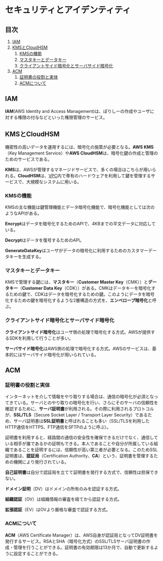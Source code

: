 # セキュリティとアイデンティティ


## 目次

1. [IAM](#iam)
1. [KMSとCloudHSM](#kmsとcloudhsm)
	1. [KMSの機能](#kmsの機能)
	1. [マスタキーとデータキー](#マスタキーとデータキー)
	1. [クライアントサイド暗号化とサーバサイド暗号化](#クライアントサイド暗号化とサーバサイド暗号化)
1. [ACM](#acm)
	1. [証明書の役割と実体](#証明書の役割と実体)
	1. [ACMについて](#acmについて)


## IAM

**IAM**(AWS Identity and Access Management)は、ぽりしーの作成やユーザに対する権限の付与などといった権限管理のサービス。


## KMSとCloudHSM

機密性の高いデータを運用するには、暗号化の施策が必要となる。**AWS KMS**（Key Management Service）や**AWS CloudHSM**は、暗号化鍵の作成と管理のためのサービスである。

**KMS**は、AWSが管理するマネージドサービスで、多くの場合はこちらが用いられる。**CloudHSM**は、[VPC](./03_networking_and_content_delivery.ja.md#vpc)内で専有のハードウェアを利用して鍵を管理するサービスで、大規模なシステムに用いる。

### KMSの機能

KMSの主な機能は鍵管理機能とデータ暗号化機能で、暗号化機能としては次のようなAPIがある。

**Encrypt**はデータを暗号化するためのAPIで、4KBまでの平文データに対応している。

**Decrypt**はデータを復号するためのAPI。

**GenerateDataKey**はユーザがデータの暗号化に利用するためのカスタマーデータキーを生成する。

### マスタキーとデータキー

KMSで管理する鍵には、**マスタキー**（**Customer Master Key**（CMK））と**データキー**（**Customer Data Key**（CDK））がある。CMKはデータキーを暗号化するための鍵で、CDKはデータを暗号化するための鍵。このようにデータを暗号化するための鍵を暗号化するような2層構造の方式を、**エンベロープ暗号化**と呼ぶ。

### クライアントサイド暗号化とサーバサイド暗号化

**クライアントサイド暗号化**はユーザ側の処理で暗号化する方式。AWSが提供するSDKを利用して行うことが多い。

**サーバサイド暗号化**はAWS側の処理で暗号化する方式。AWSのサービスは、基本的にはサーバサイド暗号化が用いられている。


## ACM

### 証明書の役割と実体

インターネットを介して情報をやり取りする場合は、通信の暗号化が必須となってきている。サーバとのやり取りの暗号化を行い、さらにそのサーバの信頼性を確認するために、**サーバ証明書**が利用される。その際に利用されるプロトコルが、**SSL/TLS**（Secure Socket Layer / Transport Layer Security）であるため、サーバ証明書は**SSL証明書**と呼ばれることも多い（SSL/TLSを利用したHTTP通信をHTTPS、FTP通信をSFTPのように呼ぶ）。

証明書を利用すると、経路間の通信の安全性を確保できるだけでなく、通信している相手が誰であるかの証明もできる。本人であることや自分が所属している組織であることを証明するには、信頼性が高い第三者が必要となる。このためSSL証明書は、**認証局**（Certification Authority、**CA**）という、証明書を管理するための機関により発行されている。

**自己証明書**は自分で認証局を立てて証明書を発行する方式で、信頼性は担保できない。

**ドメイン証明**（DV）はドメインの所有のみを認証する方式。

**組織認証**（OV）は組織情報の審査を経てから認証する方式。

**拡張認証**（EV）はOVより厳格な審査で認証する方式。

### ACMについて

**ACM**（AWS Certificate Manager）は、AWS自身が認証局となってDV証明書を発行するサービス。RSAとSHA（暗号化方式）のSSL/TLSサーバ証明書の作成・管理を行うことができる。証明書の有効期限は13か月で、自動で更新するように設定することができる。
